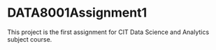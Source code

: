 # DATA8001Assignment1
This project is the first assignment for CIT Data Science and Analytics subject course.
